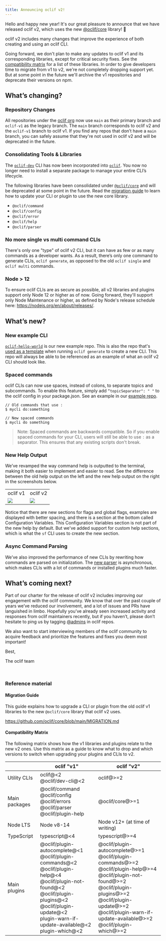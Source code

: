 ```yaml
---
title: Announcing oclif v2!
---
```


Hello and happy new year! It's our great pleasure to announce that we have released oclif v2, which uses the new [@oclif/core](https://github.com/oclif/core) library! 🎉

oclif v2 includes many changes that improve the experience of both creating and using an oclif CLI.

Going forward, we don't plan to make any updates to oclif v1 and its corresponding libraries, except for critical security fixes. See the [compatibility matrix](#compatibility-matrix) for a list of these libraries. In order to give developers time to migrate from v1 to v2, we're not completely dropping support yet. But at some point in the future we'll archive the v1 repositories and deprecate their versions on npm.

## What’s changing?

### Repository Changes

All repositories under the [oclif org](https://github.com/oclif/) now use `main` as their primary branch and `oclif-v1` as the legacy branch. The `main`  branch corresponds to oclif v2 and the `oclif-v1` branch to oclif v1. If you find any repos that don’t have a `main` branch, you can safely assume that they're not used in oclif v2 and will be deprecated in the future.

### Consolidating Tools & Libraries

The [`oclif-dev`](https://github.com/oclif/dev-cli) CLI has now been incorporated into [`oclif`](https://github.com/oclif/oclif). You now no longer need to install a separate package to manage your entire CLI’s lifecycle.

The following libraries have been consolidated under [`@oclif/core`](https://github.com/oclif/core) and will be deprecated at some point in the future. Read the [migration guide](https://github.com/oclif/core/blob/main/MIGRATION.md) to learn how to update your CLI or plugin to use the new core library.

* `@oclif/command`
* `@oclif/config`
* `@oclif/error`
* `@oclif/help`
* `@oclif/parser`

### No more single vs multi command CLIs

There's only one "type" of oclif v2 CLI, but it can have as few or as many commands as a developer wants. As a result, there’s only one command to generate CLIs, `oclif generate`, as opposed to the old `oclif single` and `oclif multi` commands.

### Node > 12

To ensure oclif CLIs are as secure as possible, all v2 libraries and plugins support only Node 12 or higher as of now. Going forward, they'll support only Node Maintenance or higher, as defined by Node's release schedule here: https://nodejs.org/en/about/releases/.

## What’s new?

### New example CLI

[`oclif-hello-world`](https://github.com/oclif/hello-world/) is our new example repo. This is also the repo that's [used as a template](https://github.com/oclif/oclif/blob/edc6616e51/src/generators/cli.ts#L74) when running `oclif generate` to create a new CLI. This repo will always be able to be referenced as an example of what an oclif v2 CLI should look like.

### Spaced commands

oclif CLIs can now use spaces, instead of colons, to separate topics and subcommands. To enable this feature, simply add `“topicSeparator": " "` to the oclif config in your package.json. See an example in our [example repo](https://github.com/oclif/hello-world/blob/main/package.json#L55).

```
// Old commands that use :
$ mycli do:something
```
```
// New spaced commands
$ mycli do something
```

> Note: Spaced commands are backwards compatible. So if you enable spaced commands for your CLI, users will still be able to use `:` as a separator. This ensures that any existing scripts don't break.

### New Help Output

We’ve revamped the way command help is outputted to the terminal, making it both easier to implement and easier to read. See the difference between the old help output on the left and the new help output on the right in the screenshots below.

<table border="0">
 <tr>
    <td>oclif v1</td>
    <td>oclif v2</td>
 </tr>
 <tr>
    <td><img src="/img/2022-01-12-announcing-oclif-v2/sfdx-help.png"/></td>
    <td><img src="/img/2022-01-12-announcing-oclif-v2/sf-help.png"/></td>
 </tr>
</table>

Notice that there are new sections for flags and global flags, examples are displayed with better spacing, and there is a section at the bottom called Configuration Variables. This Configuration Variables section is not part of the new help by default. But we've added support for custom help sections, which is what the `sf` CLI uses to create the new section.

### Async Command Parsing

We’ve also improved the performance of new CLIs by rewriting how commands are parsed on initialization. The [new parser](https://github.com/oclif/core/blob/main/src/parser/parse.ts) is asynchronous, which makes CLIs with a lot of commands or installed  plugins much faster.

## What’s coming next?

Part of our charter for the release of oclif v2 includes improving our engagement with the oclif community. We know that over the past couple of years we’ve reduced our involvement, and a lot of issues and PRs have languished in limbo. Hopefully you’ve already seen increased activity and responses from oclif maintainers recently, but if you haven’t, please don’t hesitate to ping us by tagging [@admins](https://github.com/orgs/oclif/teams/admins) in oclif repos.

We also want to start interviewing members of the oclif community to acquire feedback and prioritize the features and fixes you deem most important!

Best,

The oclif team

<br/>

### Reference material

#### Migration Guide

This guide explains how to upgrade a CLI or plugin from the old oclif v1 libraries to the new `@oclif/core` library that oclif v2 uses.

https://github.com/oclif/core/blob/main/MIGRATION.md

#### Compatibility Matrix

The following matrix shows how the v1 libraries and plugins relate to the new v2 ones. Use this matrix as a guide to know what to drop and which versions to switch when upgrading your plugins and CLIs to v2.

| | oclif "v1" | oclif "v2" |
| - | - | -|
| Utility CLIs | oclif@\<2<br/>@oclif/dev-cli@\<2 | oclif@>=2
| Main packages | @oclif/command<br/>@oclif/config<br/>@oclif/errors<br/>@oclif/parser<br/>@oclif/plugin-help<br/> | @oclif/core@>=1
| Node LTS | Node v8-14 | Node v12+ (at time of writing) |
| TypeScript | typescript@\<4 | typescript@>=4 |
| Main plugins | @oclif/plugin-autocomplete@\<1<br/>@oclif/plugin-commands@\<2<br/>@oclif/plugin-help@\<4<br/>@oclif/plugin-not-found@\<2<br/>@oclif/plugin-plugins@\<2<br/>@oclif/plugin-update@\<2<br/>plugin-warn-if-update-available@\<2<br/>plugin-which@\<2<br/> | @oclif/plugin-autocomplete@>=1<br/>@oclif/plugin-commands@>=2<br/>@oclif/plugin-help@>=4<br/>@oclif/plugin-not-found@>=2<br/>@oclif/plugin-plugins@>=2<br/>@oclif/plugin-update@>=2<br/>@oclif/plugin-warn-if-update-available@>=2<br/>@oclif/plugin-which@>=2<br/> |
